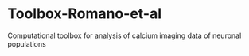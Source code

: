 # Toolbox-Romano-et-al
Computational toolbox for analysis of calcium imaging data of neuronal populations
